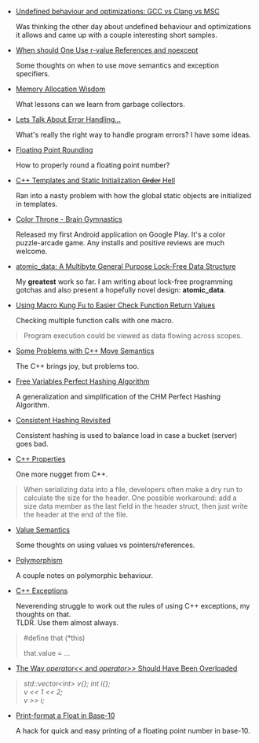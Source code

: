 
* [Undefined behaviour and optimizations: GCC vs Clang vs MSC](undefined.html)

  Was thinking the other day about undefined behaviour and optimizations it allows and came up
  with a couple interesting short samples.


* [When should One Use r-value References and noexcept](move-noexcept.html)

  Some thoughts on when to use move semantics and exception specifiers.


* [Memory Allocation Wisdom](alloc.html)

  What lessons can we learn from garbage collectors.


* [Lets Talk About Error Handling...](return-codes.html)

  What's really the right way to handle program errors? I have some ideas.


* [Floating Point Rounding](fp-round.html)

  How to properly round a floating point number?


* [C++ Templates and Static Initialization <del>Order</del> Hell](member-init.html)

  Ran into a nasty problem with how the global static objects are initialized in templates.


* [Color Throne - Brain Gymnastics](color-throne.html)

  Released my first Android application on Google Play. It's a color puzzle-arcade game.
  Any installs and positive reviews are much welcome.


* [atomic\_data: A Multibyte General Purpose Lock-Free Data Structure](atomic-data.html)

  My **greatest** work so far. I am writing about lock-free programming gotchas and also present
  a hopefully novel design: **atomic\_data**.


* [Using Macro Kung Fu to Easier Check Function Return Values](macros-checking.html)

  Checking multiple function calls with one macro.


> Program execution could be viewed as data flowing across scopes.


* [Some Problems with C++ Move Semantics](empty-value.html)

  The C++ brings joy, but problems too.


* [Free Variables Perfect Hashing Algorithm](perfect-hashing.html)

  A generalization and simplification of the CHM Perfect Hashing Algorithm.


* [Consistent Hashing Revisited](random-probing.html)

  Consistent hashing is used to balance load in case a bucket (server) goes bad.


* [C++ Properties](cpp-property.html)

  One more nugget from C++.


> When serializing data into a file, developers often make a dry run to calculate
> the size for the header. One possible workaround: add a size data member as the
> last field in the header struct, then just write the header at the end of the file.


* [Value Semantics](values.html)

  Some thoughts on using values vs pointers/references.


* [Polymorphism](polymorphism.html)
  
  A couple notes on polymorphic behaviour.


* [C++ Exceptions](exceptions.html)

  Neverending struggle to work out the rules of using C++ exceptions, my thoughts on that.  
  TLDR. Use them almost always.


> \#define that (\*this)  
>
> that.value = ...


* [The Way *operator&lt;&lt;* and *operator&gt;&gt;* Should Have Been Overloaded](vector-push.html)

> *std::vector&lt;int&gt; v{}; int i{};*  
> *v << 1 << 2;*  
> *v >> i;*


* [Print-format a Float in Base-10](print-fp.html)

  A hack for quick and easy printing of a floating point number in base-10.


<div>
<style type="text/css">
  #main-menu-0 {
    background-color: #d3e4ff;
  }
</style>
</div>


